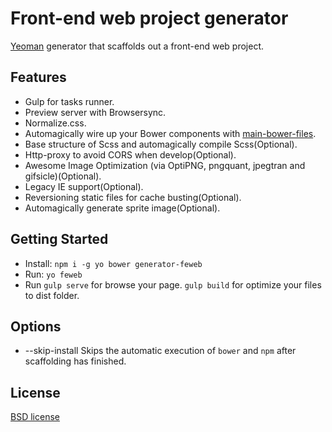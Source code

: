 # Front-end web project generator

[Yeoman](http://yeoman.io) generator that scaffolds out a front-end web project.

## Features

* Gulp for tasks runner.
* Preview server with Browsersync.
* Normalize.css.
* Automagically wire up your Bower components with [main-bower-files](#third-party-dependencies).
* Base structure of Scss and automagically compile Scss(Optional).
* Http-proxy to avoid CORS when develop(Optional).
* Awesome Image Optimization (via OptiPNG, pngquant, jpegtran and gifsicle)(Optional).
* Legacy IE support(Optional).
* Reversioning static files for cache busting(Optional).
* Automagically generate sprite image(Optional).

## Getting Started

- Install: `npm i -g yo bower generator-feweb`
- Run: `yo feweb`
- Run `gulp serve` for browse your page. `gulp build` for optimize your files to dist folder. 

## Options

* --skip-install
  Skips the automatic execution of `bower` and `npm` after scaffolding has finished.

## License

[BSD license](http://opensource.org/licenses/bsd-license.php)

